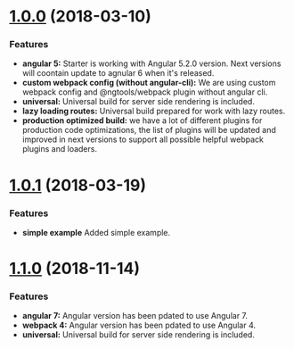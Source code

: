 
<a name="1.0.0"></a>
# [1.0.0](https://github.com/DevTeamHub/angular-webpack-boilerplate/compare/0.0.1...1.0.0) (2018-03-10)

### Features

* **angular 5:** Starter is working with Angular 5.2.0 version. Next versions will coontain update to agnular 6 when it's released.
* **custom webpack config (without angular-cli):** We are using custom webpack config and @ngtools/webpack plugin without angular cli. 
* **universal:** Universal build for server side rendering is included. 
* **lazy loading routes:** Universal build prepared for work with lazy routes.    
* **production optimized build:** we have a lot of different plugins for production code optimizations, the list of plugins will be updated and improved in next versions to support all possible helpful webpack plugins and loaders.  

<a name="1.0.1"></a>
# [1.0.1](https://github.com/DevTeamHub/angular-webpack-boilerplate/compare/1.0.0...1.0.1) (2018-03-19)

### Features

* **simple example** Added simple example. 

<a name="1.1.0"></a>
# [1.1.0](https://github.com/DevTeamHub/angular-webpack-boilerplate/compare/1.0.1...1.1.0) (2018-11-14)

### Features

* **angular 7:** Angular version has been pdated to use Angular 7.
* **webpack 4:** Angular version has been pdated to use Angular 4.
* **universal:** Universal build for server side rendering is included. 